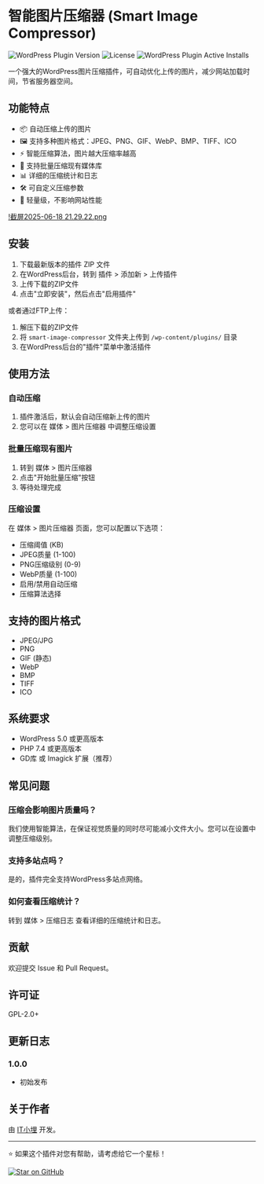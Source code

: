 # 智能图片压缩器 (Smart Image Compressor)

![WordPress Plugin Version](https://img.shields.io/wordpress/plugin/v/smart-image-compressor) 
![License](https://img.shields.io/badge/license-GPL--2.0%2B-green) 
![WordPress Plugin Active Installs](https://img.shields.io/wordpress/plugin/installs/smart-image-compressor) 

一个强大的WordPress图片压缩插件，可自动优化上传的图片，减少网站加载时间，节省服务器空间。

## 功能特点

- 📦 自动压缩上传的图片
- 🖼️ 支持多种图片格式：JPEG、PNG、GIF、WebP、BMP、TIFF、ICO
- ⚡ 智能压缩算法，图片越大压缩率越高
- 🔄 支持批量压缩现有媒体库
- 📊 详细的压缩统计和日志
- 🛠️ 可自定义压缩参数
- 🚀 轻量级，不影响网站性能

[!截屏2025-06-18 21.29.22.png](https://github.com/fireflyrqh/smart-image-compressor/blob/f3b9013be1b0e39b533b542da5cdebae6d8b6022/%E6%88%AA%E5%B1%8F2025-06-18%2021.29.22.png)

## 安装

1. 下载最新版本的插件 ZIP 文件
2. 在WordPress后台，转到 插件 > 添加新 > 上传插件
3. 上传下载的ZIP文件
4. 点击"立即安装"，然后点击"启用插件"

或者通过FTP上传：

1. 解压下载的ZIP文件
2. 将 `smart-image-compressor` 文件夹上传到 `/wp-content/plugins/` 目录
3. 在WordPress后台的"插件"菜单中激活插件

## 使用方法

### 自动压缩

1. 插件激活后，默认会自动压缩新上传的图片
2. 您可以在 媒体 > 图片压缩器 中调整压缩设置

### 批量压缩现有图片

1. 转到 媒体 > 图片压缩器
2. 点击"开始批量压缩"按钮
3. 等待处理完成

### 压缩设置

在 媒体 > 图片压缩器 页面，您可以配置以下选项：

- 压缩阈值 (KB)
- JPEG质量 (1-100)
- PNG压缩级别 (0-9)
- WebP质量 (1-100)
- 启用/禁用自动压缩
- 压缩算法选择

## 支持的图片格式

- JPEG/JPG
- PNG
- GIF (静态)
- WebP
- BMP
- TIFF
- ICO

## 系统要求

- WordPress 5.0 或更高版本
- PHP 7.4 或更高版本
- GD库 或 Imagick 扩展（推荐）

## 常见问题

### 压缩会影响图片质量吗？

我们使用智能算法，在保证视觉质量的同时尽可能减小文件大小。您可以在设置中调整压缩级别。

### 支持多站点吗？

是的，插件完全支持WordPress多站点网络。

### 如何查看压缩统计？

转到 媒体 > 压缩日志 查看详细的压缩统计和日志。

## 贡献

欢迎提交 Issue 和 Pull Request。

## 许可证

GPL-2.0+

## 更新日志

### 1.0.0
* 初始发布

## 关于作者

由 [IT小埋](https://github.com/username) 开发。

---

⭐ 如果这个插件对您有帮助，请考虑给它一个星标！

[![Star on GitHub](https://img.shields.io/github/stars/username/wordpress-image-compressor?style=social)](https://github.com/username/wordpress-image-compressor)
